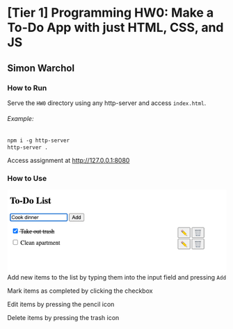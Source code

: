# [Tier 1] Programming HW0: Make a To-Do App with just HTML, CSS, and JS
## Simon Warchol

### How to Run
Serve the `HW0` directory using any http-server and access `index.html`.

###### Example:
```
npm i -g http-server
http-server .
```
Access assignment at  http://127.0.0.1:8080

### How to Use
![img.png](img.png)
Add new items to the list by typing them into the input field and pressing `Add`

Mark items as completed by clicking the checkbox

Edit items by pressing the pencil icon

Delete items by pressing the trash icon

